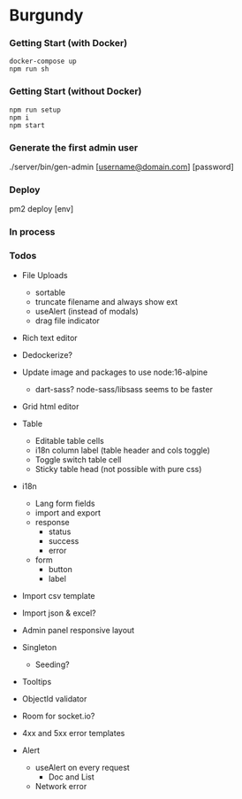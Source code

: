 # Burgundy

### Getting Start (with Docker)
```shell
docker-compose up
npm run sh
```

### Getting Start (without Docker)
```shell
npm run setup
npm i
npm start
```

### Generate the first admin user
./server/bin/gen-admin [username@domain.com] [password]

### Deploy
pm2 deploy [env]

### In process


### Todos
- File Uploads
  - sortable
  - truncate filename and always show ext
  - useAlert (instead of modals)
  - drag file indicator
- Rich text editor

- Dedockerize?
- Update image and packages to use node:16-alpine
  - dart-sass? node-sass/libsass seems to be faster
- Grid html editor
- Table
  - Editable table cells
  - i18n column label (table header and cols toggle)
  - Toggle switch table cell
  - Sticky table head (not possible with pure css)
- i18n
  - Lang form fields
  - import and export
  - response
    - status
    - success
    - error
  - form
    - button
    - label
- Import csv template
- Import json & excel?
- Admin panel responsive layout
- Singleton
  - Seeding?
- Tooltips
- ObjectId validator
- Room for socket.io?
- 4xx and 5xx error templates
- Alert
  - useAlert on every request
    - Doc and List
  - Network error